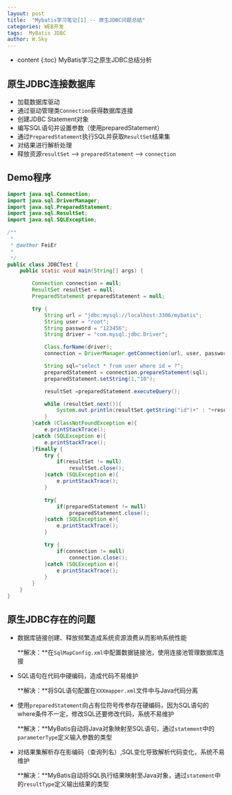 ```yaml
---
layout: post
title:  "Mybatis学习笔记[1] -- 原生JDBC问题总结"
categories: WEB开发
tags:  MyBatis JDBC
author: W.Sky
---
```

* content
{:toc}
MyBatis学习之原生JDBC总结分析



## 原生JDBC连接数据库

- 加载数据库驱动
- 通过驱动管理类`Connection`获得数据库连接
- 创建JDBC Statement对象
- 编写SQL语句并设置参数（使用preparedStatement）
- 通过`PreparedStatement`执行SQL并获取`ResultSet`结果集
- 对结果进行解析处理
- 释放资源`resultSet` --> `preparedStatement` --> `connection`

## Demo程序

```java
import java.sql.Connection;
import java.sql.DriverManager;
import java.sql.PreparedStatement;
import java.sql.ResultSet;
import java.sql.SQLException;

/**
 * 
 * @author FeiEr
 *
 */
public class JDBCTest {
    public static void main(String[] args) {

        Connection connection = null;
        ResultSet resultSet = null;
        PreparedStatement preparedStatement = null;

        try {
            String url = "jdbc:mysql://localhost:3306/mybatis";
            String user = "root";
            String password = "123456";
            String driver = "com.mysql.jdbc.Driver";

            Class.forName(driver);
            connection = DriverManager.getConnection(url, user, password);

            String sql="select * from user where id = ?";
            preparedStatement = connection.prepareStatement(sql);
            preparedStatement.setString(1,"10");

            resultSet =preparedStatement.executeQuery();

            while (resultSet.next()){
                System.out.println(resultSet.getString("id")+" : "+resultSet.getString("username"));
            }
        }catch (ClassNotFoundException e){
            e.printStackTrace();
        }catch (SQLException e){
            e.printStackTrace();
        }finally {
            try {
                if(resultSet != null)
                    resultSet.close();
            }catch (SQLException e){
                e.printStackTrace();
            }

            try{
                if(preparedStatement != null)
                    preparedStatement.close();
            }catch (SQLException e){
                e.printStackTrace();
            }

            try {
                if(connection != null)
                    connection.close();
            }catch (SQLException e){
                e.printStackTrace();
            }
        }
    }
}
```

## 原生JDBC存在的问题

- 数据库链接创建、释放频繁造成系统资源浪费从而影响系统性能

  **解决：**在`SqlMapConfig.xml`中配置数据链接池，使用连接池管理数据库连接

- SQL语句在代码中硬编码，造成代码不易维护

  **解决：**将SQL语句配置在`XXXmapper.xml`文件中与Java代码分离

- 使用`preparedStatement`向占有位符号传参存在硬编码，因为SQL语句的where条件不一定，修改SQL还要修改代码，系统不易维护

  **解决：**MyBatis自动将Java对象映射至SQL语句，通过`statement`中的`parameterType`定义输入参数的类型

- 对结果集解析存在影编码（查询列名）,SQL变化导致解析代码变化，系统不易维护

  **解决：**MyBatis自动将SQL执行结果映射至Java对象，通过`statement`中的`resultType`定义输出结果的类型